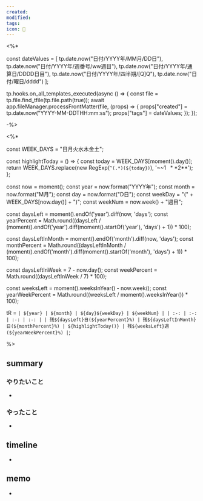 ```yaml
---
created:
modified:
tags:
icon: 📓
---
```

<%*

const dateValues = [
    tp.date.now("日付/YYYY年/MM月/DD日"),
    tp.date.now("日付/YYYY年/週番号/ww週目"),
    tp.date.now("日付/YYYY年/通算日/DDDD日目"),
    tp.date.now("日付/YYYY年/四半期/[Q]Q"),
    tp.date.now("日付/曜日/dddd")
];

tp.hooks.on_all_templates_executed(async () => {
    const file = tp.file.find_tfile(tp.file.path(true));
    await app.fileManager.processFrontMatter(file, (props) => {
        props["created"] = tp.date.now("YYYY-MM-DDTHH:mm:ss");
        props["tags"] = dateValues;
    });
});

-%>

<%*

const WEEK_DAYS = "日月火水木金土";

const highlightToday = () => {
    const today = WEEK_DAYS[moment().day()];
    return WEEK_DAYS.replace(new RegExp(`^(.*)(${today})`), '~~$1~~**$2**');
};

const now = moment();
const year = now.format("YYYY年");
const month = now.format("M月");
const day = now.format("D日");
const weekDay = "(" + WEEK_DAYS[now.day()] + ")";
const weekNum = now.week() + "週目";

const daysLeft = moment().endOf('year').diff(now, 'days');
const yearPercent = Math.round((daysLeft / (moment().endOf('year').diff(moment().startOf('year'), 'days') + 1)) * 100);

const daysLeftInMonth = moment().endOf('month').diff(now, 'days');
const monthPercent = Math.round((daysLeftInMonth / (moment().endOf('month').diff(moment().startOf('month'), 'days') + 1)) * 100);

const daysLeftInWeek = 7 - now.day();
const weekPercent = Math.round((daysLeftInWeek / 7) * 100);

const weeksLeft = moment().weeksInYear() - now.week();
const yearWeekPercent = Math.round((weeksLeft / moment().weeksInYear()) * 100);

tR = `| ${year} | ${month} | ${day}${weekDay} | ${weekNum} |
| :-: | :-: | :-: | :-: |
| 残${daysLeft}日(${yearPercent}%) | 残${daysLeftInMonth}日(${monthPercent}%) | ${highlightToday()} | 残${weeksLeft}週(${yearWeekPercent}%) |`;

%>

## summary
### やりたいこと
- 

### やったこと
- 

## timeline
- 

## memo
- 